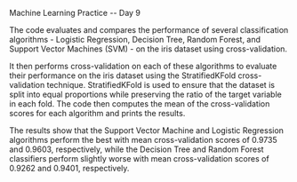 Machine Learning Practice -- Day 9

The code evaluates and compares the performance of several classification algorithms - Logistic Regression, Decision Tree, Random Forest, and Support Vector Machines (SVM) - on the iris dataset using cross-validation.

It then performs cross-validation on each of these algorithms to evaluate their performance on the iris dataset using the StratifiedKFold cross-validation technique. StratifiedKFold is used to ensure that the dataset is split into equal proportions while preserving the ratio of the target variable in each fold. The code then computes the mean of the cross-validation scores for each algorithm and prints the results.

The results show that the Support Vector Machine and Logistic Regression algorithms perform the best with mean cross-validation scores of 0.9735 and 0.9603, respectively, while the Decision Tree and Random Forest classifiers perform slightly worse with mean cross-validation scores of 0.9262 and 0.9401, respectively.
